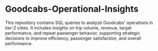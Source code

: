 # Goodcabs-Operational-Insights
This repository contains SQL queries to analyze Goodcabs' operations in tier-2 cities. It includes insights on trip volume, revenue, target performance, and repeat passenger behavior, supporting strategic decisions to improve efficiency, passenger satisfaction, and overall performance.

